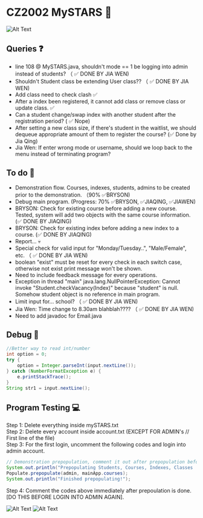 # CZ2002 MySTARS 🌟

![Alt Text](https://data.whicdn.com/images/238451357/original.gif)

## Queries ❓
- line 108 @ MySTARS.java, shouldn't mode == 1 be logging into admin instead of students? （ ✅ DONE BY JIA WEN)
- Shouldn't Student class be extending User class?? （ ✅ DONE BY JIA WEN)
- Add class need to check clash ✅
- After a index been registered, it cannot add class or remove class or update class. ✅
- Can a student change/swap index with another student after the registration period? ( ✅ Nope)
- After setting a new class size, if there's student in the waitlist, we should dequeue appropriate amount of them to register the course? (✅ Done by Jia Qing)
- Jia Wen: If enter wrong mode or username, should we loop back to the menu instead of terminating program?

## To do 🚌
- Demonstration flow. Courses, indexes, students, admins to be created prior to the demonstration. （90% ✅BRYSON)
- Debug main program. (Progress: 70% ✅BRYSON, ✅JIAQING, ✅JIAWEN)
- BRYSON: Check for existing course before adding a new course. Tested, system will add two objects with the same course information. (✅ DONE BY JIAQING)
- BRYSON: Check for existing index before adding a new index to a course. (✅ DONE BY JIAQING)
- Report... 💀
- Special check for valid input for "Monday/Tuesday..", "Male/Female", etc. （ ✅ DONE BY JIA WEN)
- boolean "exist" must be reset for every check in each switch case, otherwise not exist print message won't be shown.
- Need to include feedback message for every operations.
- Exception in thread "main" java.lang.NullPointerException: Cannot invoke "Student.checkVacancy(Index)" because "student" is null. Somehow student object is no reference in main program.
- Limit input for... school? （ ✅ DONE BY JIA WEN)
- Jia Wen: Time change to 8.30am blahblah???? （ ✅ DONE BY JIA WEN)
- Need to add javadoc for Email.java

## Debug 🎅 
```java
//Better way to read int/number
int option = 0;
try {
    option = Integer.parseInt(input.nextLine());
} catch (NumberFormatException e) {
    e.printStackTrace();
}
String str1 = input.nextLine();
```

## Program Testing 💻
Step 1: Delete everything inside mySTARS.txt  
Step 2: Delete every account inside account.txt (EXCEPT FOR ADMIN's // First line of the file)  
Step 3: For the first login, uncomment the following codes and login into admin account.  
```java
// Demonstration prepopulation, comment it out after prepopulation before login into Admin Account again!!
System.out.println("Prepopulating Students, Courses, Indexes, Classes ...");
Populate.prepopulate(admin, mainApp.courses);
System.out.println("Finished prepopulating!");
```
Step 4: Comment the codes above immediately after prepoulation is done. [DO THIS BEFORE LOGIN INTO ADMIN AGAIN].

![Alt Text](https://bestanimations.com/media/cats/608000676cute-kitty-animated-gif-26.gif)
![Alt Text](https://media.giphy.com/media/Vzk5PFo9iH5AEustmv/giphy.gif)
